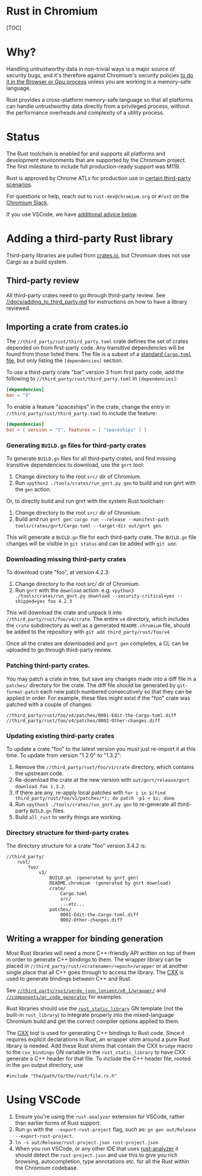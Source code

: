 # Rust in Chromium

[TOC]

# Why?

Handling untrustworthy data in non-trivial ways is a major source of security
bugs, and it's therefore against Chromium's security policies
[to do it in the Browser or Gpu process](../docs/security/rule-of-2.md) unless
you are working in a memory-safe language.

Rust provides a cross-platform memory-safe language so that all platforms can
handle untrustworthy data directly from a privileged process, without the
performance overheads and complexity of a utility process.

# Status

The Rust toolchain is enabled for and supports all platforms and development
environments that are supported by the Chromium project. The first milestone
to include full production-ready support was M119.

Rust is approved by Chrome ATLs for production use in
[certain third-party scenarios](../docs/adding_to_third_party.md#Rust).

For questions or help, reach out to `rust-dev@chromium.org` or `#rust` on the
[Chromium Slack](https://www.chromium.org/developers/slack/).

If you use VSCode, we have [additional advice below](#using-vscode).

# Adding a third-party Rust library

Third-party libraries are pulled from [crates.io](https://crates.io), but
Chromium does not use Cargo as a build system.

## Third-party review

All third-party crates need to go through third-party review. See
[//docs/adding_to_third_party.md](adding_to_third_party.md) for instructions on
how to have a library reviewed.

## Importing a crate from crates.io

The `//third_party/rust/third_party.toml` crate defines the set of crates
depended on from first-party code. Any transitive dependencies will be found
from those listed there. The file is a subset of a
[standard `Cargo.toml` file](https://doc.rust-lang.org/cargo/reference/manifest.html),
but only listing the `[dependencies]` section.

To use a third-party crate "bar" version 3 from first party code, add the
following to `//third_party/rust/third_party.toml` in `[dependencies]`:
```toml
[dependencies]
bar = "3"
```

To enable a feature "spaceships" in the crate, change the entry in
`//third_party/rust/third_party.toml` to include the feature:
```toml
[dependencies]
bar = { version = "3", features = [ "spaceships" ] }
```

### Generating `BUILD.gn` files for third-party crates

To generate `BUILD.gn` files for all third-party crates, and find missing
transitive dependencies to download, use the `gnrt` tool:

1. Change directory to the root `src/` dir of Chromium.
1. Run `vpython3 ./tools/crates/run_gnrt.py gen` to build and run gnrt with the `gen` action.

Or, to directly build and run gnrt with the system Rust toolchain:

1. Change directory to the root `src/` dir of Chromium.
1. Build and run `gnrt gen`:
   `cargo run --release --manifest-path tools/crates/gnrt/Cargo.toml --target-dir out/gnrt gen`.

This will generate a `BUILD.gn` file for each third-party crate. The `BUILD.gn`
file changes will be visible in `git status` and can be added with `git add`.

### Downloading missing third-party crates

To download crate "foo", at version 4.2.3:
1. Change directory to the root src/ dir of Chromium.
1. Run `gnrt` with the `download` action. e.g.
   `vpython3 ./tools/crates/run_gnrt.py download --security-critical=yes --shipped=yes foo 4.2.3`

This will download the crate and unpack it into
`//third_party/rust/foo/v4/crate`. The entire `v4` directory, which includes the
`crate` subdirectory as well as a generated `README.chromium` file, should be
added to the repository with `git add third_party/rust/foo/v4`.

Once all the crates are downloaded and `gnrt gen` completes, a CL can be
uploaded to go through third-party review.

### Patching third-party crates.

You may patch a crate in tree, but save any changes made into a diff file in
a `patches/` directory for the crate. The diff file should be generated by
`git-format-patch` each new patch numbered consecutively so that they can be
applied in order. For example, these files might exist if the "foo" crate was
patched with a couple of changes:

```
//third_party/rust/foo/v4/patches/0001-Edit-the-Cargo-toml.diff
//third_party/rust/foo/v4/patches/0002-Other-changes.diff
```

### Updating existing third-party crates

To update a crate "foo" to the latest version you must just re-import it at this
time. To update from version "1.2.0" to "1.3.2":
1. Remove the `//third_party/rust/foo/v1/crate` directory, which contains the
   upstream code.
1. Re-download the crate at the new version with `out/gnrt/release/gnrt download
   foo 1.3.2`.
1. If there are any, re-apply local patches with
   `for i in $(find third_party/rust/foo/v1/patches/*); do patch -p1 < $i; done`
1. Run `vpython3 ./tools/crates/run_gnrt.py gen` to re-generate all third-party
   `BUILD.gn` files.
1. Build `all_rust` to verify things are working.

### Directory structure for third-party crates

The directory structure for a crate "foo" version 3.4.2 is:
```
//third_party/
    rust/
        foo/
            v3/
                BUILD.gn  (generated by gnrt gen)
                README.chromium  (generated by gnrt download)
                crate/
                    Cargo.toml
                    src/
                    ...etc...
                patches/
                    0001-Edit-the-Cargo-toml.diff
                    0002-Other-changes.diff
```

## Writing a wrapper for binding generation

Most Rust libraries will need a more C++-friendly API written on top of them in
order to generate C++ bindings to them. The wrapper library can be placed
in `//third_party/rust/<cratename>/<epoch>/wrapper` or at another single place
that all C++ goes through to access the library. The [CXX](https://cxx.rs) is
used to generate bindings between C++ and Rust.

See
[`//third_party/rust/serde_json_lenient/v0_1/wrapper/`](
https://source.chromium.org/chromium/chromium/src/+/main:third_party/rust/serde_json_lenient/v0_1/wrapper/)
and
[`//components/qr_code_generator`](
https://source.chromium.org/chromium/chromium/src/+/main:components/qr_code_generator/;l=1;drc=b185db5d502d4995627e09d62c6934590031a5f2)
for examples.

Rust libraries should use the
[`rust_static_library`](
https://source.chromium.org/chromium/chromium/src/+/main:build/rust/rust_static_library.gni)
GN template (not the built-in `rust_library`) to integrate properly into the
mixed-language Chromium build and get the correct compiler options applied to
them.

The [CXX](https://cxx.rs) tool is used for generating C++ bindings to Rust
code. Since it requires explicit declarations in Rust, an wrapper shim around a
pure Rust library is needed. Add these Rust shims that contain the CXX
`bridge` macro to the `cxx_bindings` GN variable in the `rust_static_library`
to have CXX generate a C++ header for that file. To include the C++ header
file, rooted in the `gen` output directory, use
```
#include "the/path/to/the/rust/file.rs.h"
```

# Using VSCode

1. Ensure you're using the `rust-analyzer` extension for VSCode, rather than
   earlier forms of Rust support.
2. Run `gn` with the `--export-rust-project` flag, such as:
   `gn gen out/Release --export-rust-project`.
3. `ln -s out/Release/rust-project.json rust-project.json`
4. When you run VSCode, or any other IDE that uses
   [rust-analyzer](https://rust-analyzer.github.io/) it should detect the
   `rust-project.json` and use this to give you rich browsing, autocompletion,
   type annotations etc. for all the Rust within the Chromium codebase.
